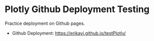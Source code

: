 # Plotly Github Deployment Testing 

Practice deployment on Github pages. 

* Github Deployment: https://erikayi.github.io/testPlotly/
